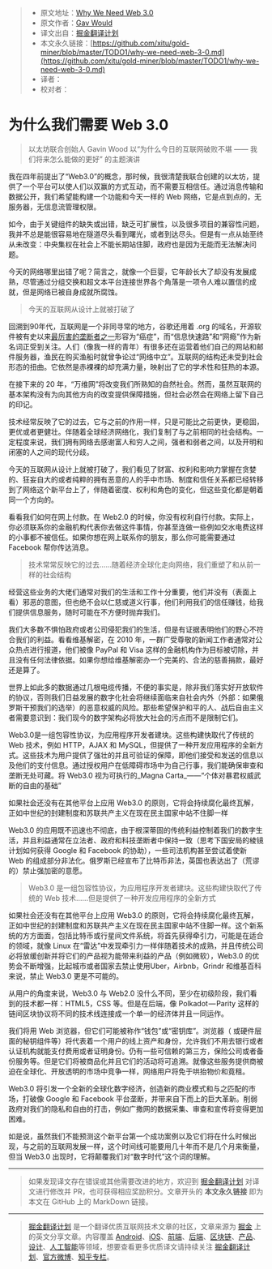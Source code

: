 > * 原文地址：[Why We Need Web 3.0](https://medium.com/s/the-crypto-collection/why-we-need-web-3-0-5da4f2bf95ab)
> * 原文作者：[Gav Would](https://medium.com/@gavofyork)
> * 译文出自：[掘金翻译计划](https://github.com/xitu/gold-miner)
> * 本文永久链接：[https://github.com/xitu/gold-miner/blob/master/TODO1/why-we-need-web-3-0.md](https://github.com/xitu/gold-miner/blob/master/TODO1/why-we-need-web-3-0.md)
> * 译者：
> * 校对者：

# 为什么我们需要 Web 3.0

> 以太坊联合创始人 Gavin Wood 以“为什么今日的互联网破败不堪 —— 我们将来怎么能做的更好” 的主题演讲

我在四年前提出了“Web3.0”的概念，那时候，我很清楚我联合创建的以太坊，提供了一个平台可以使人们以双赢的方式互动，而不需要互相信任。通过消息传输和数据公开，我们希望能构建一个功能和今天一样的 Web 网络，它是点到点的，无服务器，无信息流管理权限。

如今，由于关键组件的缺失或出错，缺乏可扩展性，以及很多项目的兼容性问题，我并不总是能很容易地在隧道尽头看到曙光，或者到达尽头。但是有一点从始至终从未改变：中央集权在社会上不能长期站住脚，政府也是因为无能而无法解决问题。

今天的网络哪里出错了呢？简言之，就像一个巨婴，它年龄长大了却没有发展成熟，尽管通过分组交换和超文本平台连接世界各个角落是一项令人难以置信的成就，但是网络已被自身成就所腐蚀。

> 今天的互联网从设计上就被打破了

回溯到90年代，互联网是一个非同寻常的地方，谷歌还用着 .org 的域名，开源软件被有史以来[最厉害的垄断者之一](https://www.zdnet.com/article/ballmer-i-may-have-called-linux-a-cancer-but-now-i-love-it/)形容为“癌症”，而“信息快速路”和“网瘾”作为新名词正受到关注。人们（像我一样的青年）有很多还在运营着他们自己的网站和邮件服务器，渔民在购买渔船时就曾争论过“网络中立”。互联网的结构还未受到社会形态的扭曲。它依然是赤裸裸的却充满力量，映射出了它的学术性和狂热的本源。

在接下来的 20 年，“万维网”将改变我们所熟知的自然社会。然而，虽然互联网的基本架构没有为向其他方向的改变提供保障措施，但社会必然会在网络上留下自己的印记。

技术经常反映了它的过去，它与之前的作用一样，只是可能比之前更快，更稳固，更优或者更健壮。伴随着全球经济网络化，我们复制了与之前相同的社会结构。一定程度来说，我们拥有网络去感谢富人和穷人之间，强者和弱者之间，以及开明和闭塞的人之间的现代分歧。

今天的互联网从设计上就被打破了，我们看见了财富、权利和影响力掌握在贪婪的、狂妄自大的或者纯粹的拥有恶意的人的手中市场、制度和信任关系都已经转移到了网络这个新平台上了，伴随着密度、权利和角色的变化，但这些变化都是朝着同一个方向的。

看看我们如何在网上付款。在 Web2.0 的时候，你没有权利自行付款。实际上，你必须联系你的金融机构代表你去做这件事情，你甚至连做一些例如交水电费这样的小事都不被信任。如果你想在网上联系你的朋友，那么你可能需要通过 Facebook 帮你传达消息。

> 技术常常反映它的过去……随着经济全球化走向网络，我们重塑了和从前一样的社会结构

经营这些业务的大佬们通常对我们的生活和工作十分重要，他们并没有（表面上看）邪恶的意图，但也绝不会以仁慈或道义行事，他们利用我们的信任赚钱，给我们提供信息服务，随时可能在不方便时抛弃我们。

我们大多数不惧怕政府或者公司侵犯我们的生活，但是有证据表明他们的野心不符合我们的利益。看看维基解密，在 2010 年，一群广受尊敬的新闻工作者通常对公众热点进行报道，他们被像 PayPal 和 Visa 这样的金融机构作为目标被切除，并且没有任何法律依据。如果你想给维基解密办一个完美的、合法的慈善捐款，最好还是算了。

世界上如此多的数据通过几根电缆传播，不便的事实是，除非我们落实好开放软件的协议，否则我们日益发展的数字化社会将继续面临来自社会内外（外部：如果俄罗斯干预我们的选举）的恶意权威的风险。那些希望保护和平的人、战后自由主义者需要意识到：我们现今的数字架构必将放大社会的污点而不是限制它们。

Web3.0是一组包容性协议，为应用程序开发者建块。这些构建快取代了传统的 Web 技术，例如 HTTP，AJAX 和 MySQL，但提供了一种开发应用程序的全新方式。这些技术为用户提供了强壮的并且可验证的保障，即他们接受和发送的信息以及他们的支付信息。通过授权用户在低障碍市场中为自己行事，我们能确保审查和垄断无处可藏。将 Web3.0 视为可执行的_Magna Carta_——“个体对暴君权威武断的自由的基础”

如果社会还没有在其他平台上应用 Web3.0 的原则，它将会持续腐化最终瓦解，正如中世纪的封建制度和苏联共产主义在现在民主国家中站不住脚一样

Web3.0 的应用既不迅速也不彻底，由于根深蒂固的传统利益控制着我们的数字生活，并且利益通常在立法者、政府和科技垄断者中保持一致（思考下国安局的棱镜计划如何获得 Google 和 Facebook 的协助），一些司法机构甚至尝试着使新 Web 的组成部分非法化。俄罗斯已经宣布了比特币非法，英国也表达出了（荒谬的）禁止强加密的意愿。

> Web3.0 是一组包容性协议，为应用程序开发者建块。这些构建快取代了传统的 Web 技术……但是提供了一种开发应用程序的全新方式

如果社会还没有在其他平台上应用 Web3.0 的原则，它将会持续腐化最终瓦解，正如中世纪的封建制度和苏联共产主义在现在民主国家中站不住脚一样。这个新系统的方方面面，包括比特币或行星间文件系统，将首先获得牵引力，可能是在适合的领域，就像 Linux 在“雷达”中发现牵引力一样伴随着技术的成熟，并且传统公司必将放缓创新并将它们的产品视为能带来利益的产品（例如微软），Web3.0 的优势会不断增强，比起城市或者国家去禁止使用Uber，Airbnb，Grindr 和维基百科来说，禁止 Web3.0 更是不可能的。

从用户的角度来说，Web3.0 与 Web2.0 没什么不同，至少在初级阶段，我们看到的技术都一样：HTML5，CSS 等。但是在后端，像 Polkadot — Parity 这样的链间区块协议将不同的技术线连接成一个单一的经济体并且一同运作。

我们将用 Web 浏览器，但它们可能被称作“钱包”或“密钥库”。浏览器（ 或硬件层面的秘钥组件等）将代表着一个用户的线上资产和身份，允许我们不用去银行或者认证机构就能支付费用或者证明身份。仍有一些可信赖的第三方，保险公司或者备份服务等。但是它们将被商品化并且它们的活动将可追溯。就像这些服务提供商被迫在全球化、开放透明的市场中竞争一样，网络用户将免于哄抬物价和竟租。

Web3.0 将引发一个全新的全球化数字经济，创造新的商业模式和与之匹配的市场，打破像 Google 和 Facebook 平台垄断，并带来自下而上的巨大革新。削弱政府对我们的隐私和自由的打击，例如广撒网的数据采集、审查和宣传将变得更加困难。

如是说，虽然我们不能预测这个新平台第一个成功案例以及它们将在什么时候出现，与之前的互联网发展一样，这个时间线可能要用几十年而不是几个月来衡量，但当 Web3.0 出现时，它将颠覆我们对“数字时代”这个词的理解。

---

> 如果发现译文存在错误或其他需要改进的地方，欢迎到 [掘金翻译计划](https://github.com/xitu/gold-miner) 对译文进行修改并 PR，也可获得相应奖励积分。文章开头的 **本文永久链接** 即为本文在 GitHub 上的 MarkDown 链接。

---

> [掘金翻译计划](https://github.com/xitu/gold-miner) 是一个翻译优质互联网技术文章的社区，文章来源为 [掘金](https://juejin.im) 上的英文分享文章。内容覆盖 [Android](https://github.com/xitu/gold-miner#android)、[iOS](https://github.com/xitu/gold-miner#ios)、[前端](https://github.com/xitu/gold-miner#前端)、[后端](https://github.com/xitu/gold-miner#后端)、[区块链](https://github.com/xitu/gold-miner#区块链)、[产品](https://github.com/xitu/gold-miner#产品)、[设计](https://github.com/xitu/gold-miner#设计)、[人工智能](https://github.com/xitu/gold-miner#人工智能)等领域，想要查看更多优质译文请持续关注 [掘金翻译计划](https://github.com/xitu/gold-miner)、[官方微博](http://weibo.com/juejinfanyi)、[知乎专栏](https://zhuanlan.zhihu.com/juejinfanyi)。
